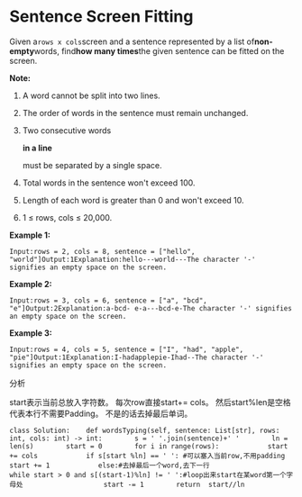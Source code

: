 # Sentence Screen Fitting

Given a`rows x cols`screen and a sentence represented by a list of**non-empty**words, find**how many times**the given sentence can be fitted on the screen.

**Note:**

1. A word cannot be split into two lines.
2. The order of words in the sentence must remain unchanged.
3. Two consecutive words

   **in a line**

   must be separated by a single space.

4. Total words in the sentence won't exceed 100.
5. Length of each word is greater than 0 and won't exceed 10.
6. 1 ≤ rows, cols ≤ 20,000.

**Example 1:**

```text
Input:rows = 2, cols = 8, sentence = ["hello", "world"]Output:1Explanation:hello---world---The character '-' signifies an empty space on the screen.
```

**Example 2:**

```text
Input:rows = 3, cols = 6, sentence = ["a", "bcd", "e"]Output:2Explanation:a-bcd- e-a---bcd-e-The character '-' signifies an empty space on the screen.
```

**Example 3:**

```text
Input:rows = 4, cols = 5, sentence = ["I", "had", "apple", "pie"]Output:1Explanation:I-hadapplepie-Ihad--The character '-' signifies an empty space on the screen.
```

分析

start表示当前总放入字符数。 每次row直接start+= cols。 然后start%len是空格代表本行不需要Padding。 不是的话去掉最后单词。

```text
class Solution:    def wordsTyping(self, sentence: List[str], rows: int, cols: int) -> int:        s = ' '.join(sentence)+' '        ln = len(s)        start = 0        for i in range(rows):            start += cols            if s[start %ln] == ' ': #可以塞入当前row,不用padding                start += 1            else:#去掉最后一个word,去下一行                while start > 0 and s[(start-1)%ln] != ' ':#loop出来start在某word第一个字母处                    start -= 1        return  start//ln
```

